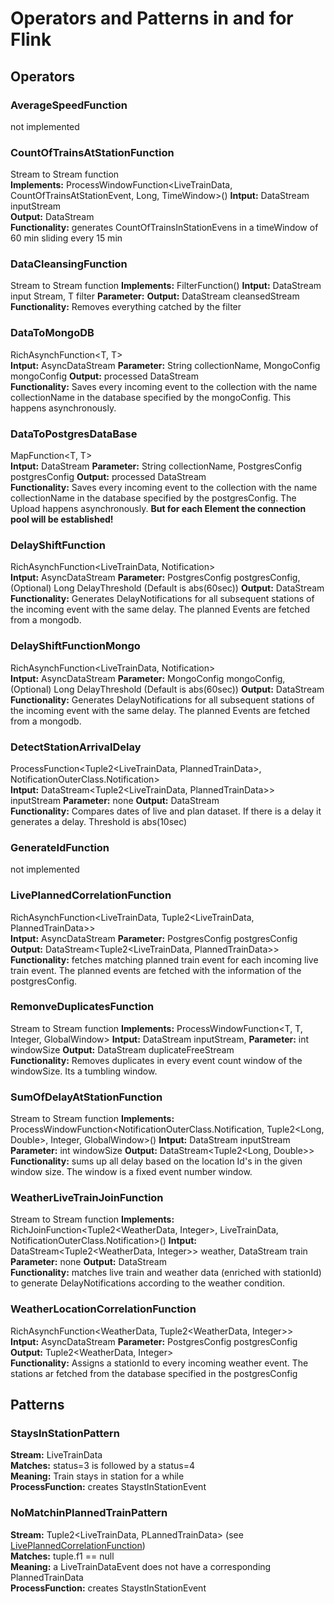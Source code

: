 # Operators and Patterns in and for Flink

## Operators
### AverageSpeedFunction
not implemented

### CountOfTrainsAtStationFunction
Stream to Stream function  
**Implements:** ProcessWindowFunction<LiveTrainData, CountOfTrainsAtStationEvent, Long, TimeWindow>()
**Intput:** DataStream<LiveTrainData> inputStream  
**Output:** DataStream<CountOfTrainsInStationEvent>  
**Functionality:** generates CountOfTrainsInStationEvens in a timeWindow of 60 min sliding every 15 min

### DataCleansingFunction
Stream to Stream function
**Implements:** FilterFunction<T>()
**Intput:** DataStream<T> input Stream, T filter
**Parameter:** 
**Output:** DataStream<T> cleansedStream  
**Functionality:** Removes everything catched by the filter  

### DataToMongoDB<T extendsMessage> 
RichAsynchFunction<T, T>  
**Intput:** AsyncDataStream<T>
**Parameter:** String collectionName, MongoConfig mongoConfig
**Output:** processed DataStream  
**Functionality:** Saves every incoming event to the collection with the name collectionName in the database specified by the mongoConfig. This happens asynchronously. 

### DataToPostgresDataBase<T extendsMessage> 
MapFunction<T, T>  
**Intput:** DataStream<T>
**Parameter:** String collectionName, PostgresConfig postgresConfig
**Output:** processed DataStream  
**Functionality:** Saves every incoming event to the collection with the name collectionName in the database specified by the postgresConfig. The Upload happens asynchronously. **But for each Element the connection pool will be established!**

### DelayShiftFunction<LiveTrainData> 
RichAsynchFunction<LiveTrainData, Notification>  
**Intput:** AsyncDataStream<LiveTrainData>
**Parameter:** PostgresConfig postgresConfig, (Optional) Long  DelayThreshold (Default is abs(60sec)) 
**Output:** DataStream<Notification>  
**Functionality:** Generates DelayNotifications for all subsequent stations of the incoming event with the same delay. The planned Events are fetched from a mongodb. 

### DelayShiftFunctionMongo<LiveTrainData> 
RichAsynchFunction<LiveTrainData, Notification>  
**Intput:** AsyncDataStream<LiveTrainData>
**Parameter:** MongoConfig mongoConfig, (Optional) Long  DelayThreshold (Default is abs(60sec))
**Output:** DataStream<Notification>  
**Functionality:** Generates DelayNotifications for all subsequent stations of the incoming event with the same delay. The planned Events are fetched from a mongodb.

### DetectStationArrivalDelay
ProcessFunction<Tuple2<LiveTrainData, PlannedTrainData>, NotificationOuterClass.Notification>  
**Intput:** DataStream<Tuple2<LiveTrainData, PlannedTrainData>> inputStream
**Parameter:** none
**Output:** DataStream<Notification>   
**Functionality:** Compares dates of live and plan dataset. If there is a delay it generates a delay. Threshold is abs(10sec)

### GenerateIdFunction 
not implemented

### LivePlannedCorrelationFunction
RichAsynchFunction<LiveTrainData, Tuple2<LiveTrainData, PlannedTrainData>>  
**Intput:** AsyncDataStream<LiveTrainData>
**Parameter:** PostgresConfig postgresConfig
**Output:** DataStream<Tuple2<LiveTrainData, PlannedTrainData>>  
**Functionality:** fetches matching planned train event for each incoming live train event. The planned events are fetched with the information of the postgresConfig.

### RemonveDuplicatesFunction
Stream to Stream function
**Implements:** ProcessWindowFunction<T, T, Integer, GlobalWindow>
**Intput:** DataStream<T> inputStream, 
**Parameter:** int windowSize
**Output:** DataStream<T> duplicateFreeStream  
**Functionality:** Removes duplicates in every event count window of the windowSize. Its a tumbling window.

### SumOfDelayAtStationFunction
Stream to Stream function
**Implements:** ProcessWindowFunction<NotificationOuterClass.Notification, Tuple2<Long, Double>, Integer, GlobalWindow>()
**Intput:** DataStream<DelayNotification> inputStream
**Parameter:** int windowSize
**Output:** DataStream<Tuple2<Long, Double>>  
**Functionality:** sums up all delay based on the location Id's in the given window size. The window is a fixed event number window.

### WeatherLiveTrainJoinFunction
Stream to Stream function
**Implements:** RichJoinFunction<Tuple2<WeatherData, Integer>, LiveTrainData, NotificationOuterClass.Notification>()
**Intput:** DataStream<Tuple2<WeatherData, Integer>> weather, DataStream<LiveTrainData> train
**Parameter:** none
**Output:** DataStream<Notification>  
**Functionality:** matches live train and weather data (enriched with stationId) to generate DelayNotifications according to the weather condition.

### WeatherLocationCorrelationFunction
RichAsynchFunction<WeatherData, Tuple2<WeatherData, Integer>>  
**Intput:** AsyncDataStream<WeatherData>
**Parameter:** PostgresConfig postgresConfig 
**Output:** Tuple2<WeatherData, Integer>  
**Functionality:** Assigns a stationId to every incoming weather event. The stations ar fetched from the database specified in the postgresConfig

## Patterns

### StaysInStationPattern
**Stream:** LiveTrainData  
**Matches:** status=3 is followed by a status=4  
**Meaning:** Train stays in station for a while  
**ProcessFunction:** creates StaystInStationEvent 

### NoMatchinPlannedTrainPattern
**Stream:** Tuple2<LiveTrainData, PLannedTrainData> (see [LivePlannedCorrelationFunction](https://github.com/bptlab/cepta/blob/dev/docs/flink/operators_patterns.md#liveplannedcorrelationfunction))  
**Matches:** tuple.f1 == null  
**Meaning:**  a LiveTrainDataEvent does not have a corresponding PlannedTrainData  
**ProcessFunction:** creates StaystInStationEvent 
